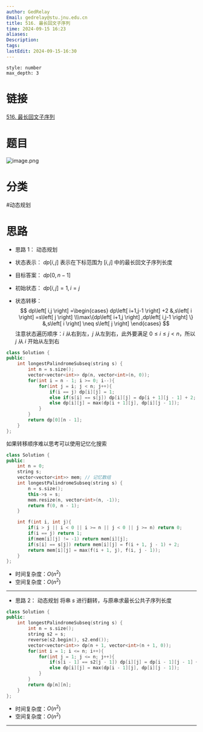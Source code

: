 ```yaml
---
author: GedRelay
Email: gedrelay@stu.jnu.edu.cn
title: 516. 最长回文子序列
time: 2024-09-15 16:23
aliases: 
Description: 
tags: 
lastEdit: 2024-09-15-16:30
---
```


```toc
style: number
max_depth: 3
```

# 链接
[516. 最长回文子序列](https://leetcode.cn/problems/longest-palindromic-subsequence/) 

# 题目
![image.png](https://ged-pic-bed.oss-cn-guangzhou.aliyuncs.com/img/202409151623919.png)


# 分类
#动态规划 

# 思路
- 思路 1：
动态规划
- 状态表示：
${dp\left[ i,j \right]  }$ 表示在下标范围为 ${\left[ i,j \right]  }$ 中的最长回文子序列长度

- 目标答案：
${dp\left[ 0,n-1 \right]  }$ 

- 初始状态：
${dp\left[ i,j \right] =1,i=j }$ 

- 状态转移：
$$
dp\left[ i,j \right] =\begin{cases} dp\left[ i+1,j-1 \right] +2 &,s\left[ i \right] =s\left[ j \right] \\\max\{dp\left[ i+1,j \right] ,dp\left[ i,j-1 \right]   \} &,s\left[ i \right] \neq s\left[ j \right]  \end{cases} 
$$
注意状态遍历顺序：${i }$ 从右到左，${j }$ 从左到右，此外要满足 ${0\leq i\leq j<n }$，所以 ${j }$ 从 ${i }$ 开始从左到右

```cpp
class Solution {
public:
    int longestPalindromeSubseq(string s) {
	    int n = s.size();
	    vector<vector<int>> dp(n, vector<int>(n, 0));
	    for(int i = n - 1; i >= 0; i--){
		    for(int j = i; j < n; j++){
			    if(i == j) dp[i][j] = 1;
			    else if(s[i] == s[j]) dp[i][j] = dp[i + 1][j - 1] + 2;
			    else dp[i][j] = max(dp[i + 1][j], dp[i][j - 1]);
		    }
	    }
	    return dp[0][n - 1];
    }
};
```

如果转移顺序难以思考可以使用记忆化搜索
```cpp
class Solution {
public:
    int n = 0;
    string s;
    vector<vector<int>> mem; // 记忆数组
    int longestPalindromeSubseq(string s) {
        n = s.size();
        this->s = s;
        mem.resize(n, vector<int>(n, -1));
        return f(0, n - 1);
    }

    int f(int i, int j){
        if(i > j || i < 0 || i >= n || j < 0 || j >= n) return 0;
        if(i == j) return 1;
        if(mem[i][j] != -1) return mem[i][j];
        if(s[i] == s[j]) return mem[i][j] = f(i + 1, j - 1) + 2;
        return mem[i][j] = max(f(i + 1, j), f(i, j - 1));
    }
};

```


- 时间复杂度：${O\left( n^{2}  \right)  }$ 
- 空间复杂度：${O\left( n^{2}  \right)  }$ 


---
- 思路 2：
动态规划
将串 ${s }$ 进行翻转，与原串求最长公共子序列长度


```cpp
class Solution {
public:
    int longestPalindromeSubseq(string s) {
        int n = s.size();
        string s2 = s;
        reverse(s2.begin(), s2.end());
        vector<vector<int>> dp(n + 1, vector<int>(n + 1, 0));
        for(int i = 1; i <= n; i++){
            for(int j = 1; j <= n; j++){
                if(s[i - 1] == s2[j - 1]) dp[i][j] = dp[i - 1][j - 1] + 1;
                else dp[i][j] = max(dp[i - 1][j], dp[i][j - 1]);
            }
        }
        return dp[n][n];
    }
};
```


- 时间复杂度：${O\left( n^{2}  \right)  }$ 
- 空间复杂度：${O\left( n^{2}  \right)  }$ 


---
